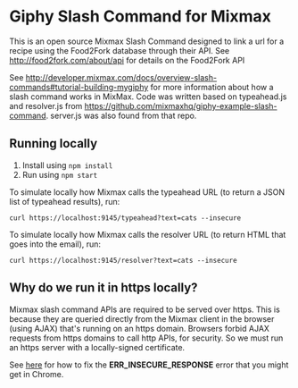 # Giphy Slash Command for Mixmax

This is an open source Mixmax Slash Command designed to link a url for a recipe using the Food2Fork database through their API. See <http://food2fork.com/about/api> for details on the Food2Fork API

See <http://developer.mixmax.com/docs/overview-slash-commands#tutorial-building-mygiphy> for more information about how a slash command works in MixMax.
Code was written based on typeahead.js and resolver.js from <https://github.com/mixmaxhq/giphy-example-slash-command>. server.js was also found from that repo. 

## Running locally

1. Install using `npm install`
2. Run using `npm start`

To simulate locally how Mixmax calls the typeahead URL (to return a JSON list of typeahead results), run:

```
curl https://localhost:9145/typeahead?text=cats --insecure
```

To simulate locally how Mixmax calls the resolver URL (to return HTML that goes into the email), run:

```
curl https://localhost:9145/resolver?text=cats --insecure
```

## Why do we run it in https locally?

Mixmax slash command APIs are required to be served over https. This is because they are queried directly from the Mixmax client in the browser (using AJAX) that's running on an https domain. Browsers forbid AJAX requests from https domains to call http APIs, for security. So we must run an https server with a locally-signed certificate.

See [here](http://developer.mixmax.com/docs/integration-api-appendix#local-development-error-neterr_insecure_response) for how to fix the **ERR_INSECURE_RESPONSE** error that you might get in Chrome.
